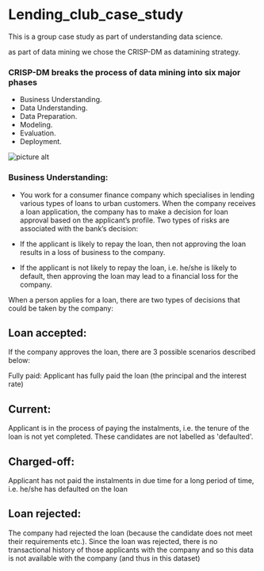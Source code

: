 # Lending_club_case_study
This is a group case study as part of understanding data science.


as part of data mining we chose the CRISP-DM as datamining strategy.

### CRISP-DM breaks the process of data mining into six major phases

* Business Understanding.
* Data Understanding.
* Data Preparation.
* Modeling.
* Evaluation.
* Deployment.

![picture alt](https://en.wikipedia.org/wiki/File:CRISP-DM_Process_Diagram.png "Crisp-dm framework")
 


### Business Understanding:

* You work for a consumer finance company which specialises in lending various types of loans to urban customers. When the company receives a loan application, the company has to make a decision for loan approval based on the applicant’s profile. Two types of risks are associated with the bank’s decision:

* If the applicant is likely to repay the loan, then not approving the loan results in a loss of business to the company.

* If the applicant is not likely to repay the loan, i.e. he/she is likely to default, then approving the loan may lead to a financial loss for the company.

When a person applies for a loan, there are two types of decisions that could be taken by the company:

## Loan accepted: 

If the company approves the loan, there are 3 possible scenarios described below:

Fully paid: Applicant has fully paid the loan (the principal and the interest rate)

## Current: 

Applicant is in the process of paying the instalments, i.e. the tenure of the loan is not yet completed. These candidates are not labelled as 'defaulted'.

## Charged-off: 

Applicant has not paid the instalments in due time for a long period of time, i.e. he/she has defaulted on the loan 

## Loan rejected: 

The company had rejected the loan (because the candidate does not meet their requirements etc.). Since the loan was rejected, there is no transactional history of those applicants with the company and so this data is not available with the company (and thus in this dataset)